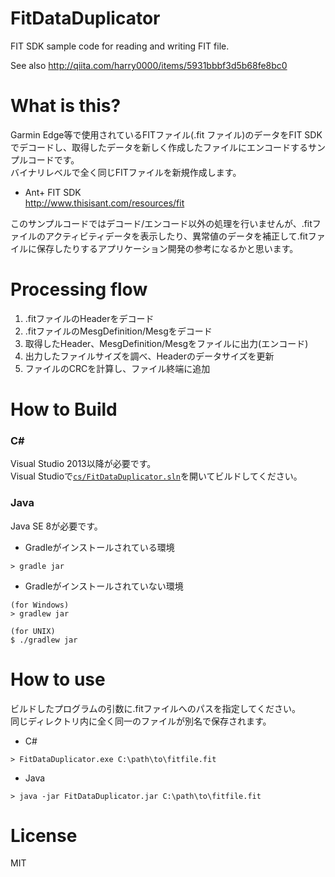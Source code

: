# FitDataDuplicator
FIT SDK sample code for reading and writing FIT file.

See also http://qiita.com/harry0000/items/5931bbbf3d5b68fe8bc0

# What is this?

Garmin Edge等で使用されているFITファイル(.fit ファイル)のデータをFIT SDKでデコードし、取得したデータを新しく作成したファイルにエンコードするサンプルコードです。  
バイナリレベルで全く同じFITファイルを新規作成します。

- Ant+ FIT SDK  
http://www.thisisant.com/resources/fit

このサンプルコードではデコード/エンコード以外の処理を行いませんが、.fitファイルのアクティビティデータを表示したり、異常値のデータを補正して.fitファイルに保存したりするアプリケーション開発の参考になるかと思います。

# Processing flow

1. .fitファイルのHeaderをデコード
2. .fitファイルのMesgDefinition/Mesgをデコード
3. 取得したHeader、MesgDefinition/Mesgをファイルに出力(エンコード)
4. 出力したファイルサイズを調べ、Headerのデータサイズを更新
5. ファイルのCRCを計算し、ファイル終端に追加

# How to Build

### C&#35;

Visual Studio 2013以降が必要です。  
Visual Studioで[```cs/FitDataDuplicator.sln```](./cs/FitDataDuplicator.sln)を開いてビルドしてください。

### Java

Java SE 8が必要です。

- Gradleがインストールされている環境

```
> gradle jar  
```

- Gradleがインストールされていない環境

```
(for Windows)
> gradlew jar

(for UNIX)
$ ./gradlew jar
```

# How to use

ビルドしたプログラムの引数に.fitファイルへのパスを指定してください。  
同じディレクトリ内に全く同一のファイルが別名で保存されます。

- C#

```
> FitDataDuplicator.exe C:\path\to\fitfile.fit
```

- Java

```
> java -jar FitDataDuplicator.jar C:\path\to\fitfile.fit
```

# License

MIT
